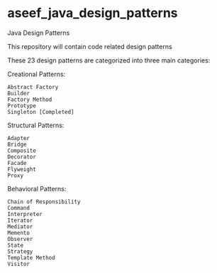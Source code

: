 # aseef_java_design_patterns
Java Design Patterns

This repository will contain code related design patterns

These 23 design patterns are categorized into three main categories:

Creational Patterns:

    Abstract Factory
    Builder
    Factory Method
    Prototype
    Singleton [Completed]

Structural Patterns:

    Adapter
    Bridge
    Composite
    Decorator
    Facade
    Flyweight
    Proxy

Behavioral Patterns:

    Chain of Responsibility
    Command
    Interpreter
    Iterator
    Mediator
    Memento
    Observer
    State
    Strategy
    Template Method
    Visitor
